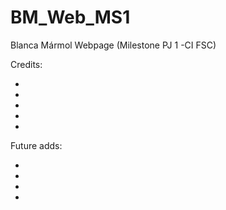 # BM_Web_MS1
Blanca Mármol Webpage (Milestone PJ 1 -CI FSC)


Credits:

-
-
-
-
-

Future adds:

-
-
-
-